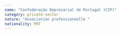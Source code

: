 ```yaml
---
name: "Confederação Empresarial de Portugal (CIP)"
category: private-sector
nature: "Association professionnelle "
nationality: PRT
---
```

    